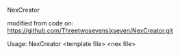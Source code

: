 NexCreator

modified from code on: https://github.com/Threetwosevensixseven/NexCreator.git

Usage: NexCreator &lt;template file&gt; &lt;nex file&gt;
